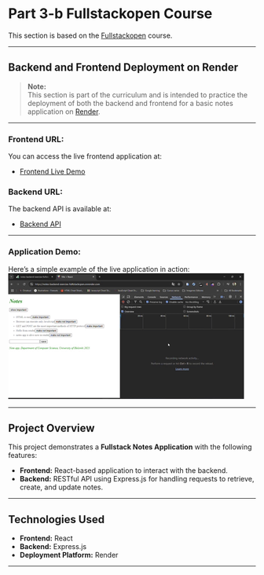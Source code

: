 # Part 3-b Fullstackopen Course

This section is based on the [Fullstackopen](https://fullstackopen.com/en/part3/deploying_app_to_internet) course.

---

## Backend and Frontend Deployment on Render

> **Note:**  
> This section is part of the curriculum and is intended to practice the deployment of both the backend and frontend for a basic notes application on [Render](https://render.com/).

---

### **Frontend URL:**
You can access the live frontend application at:
- [Frontend Live Demo](https://notes-backend-exercise-fulltstackopen.onrender.com/)

### **Backend URL:**
The backend API is available at:
- [Backend API](https://notes-backend-exercise-fulltstackopen.onrender.com/api/notes)

---

### **Application Demo:**
Here’s a simple example of the live application in action:
![Notes App](/practice-backend-notes-onrender.gif)

---

## Project Overview

This project demonstrates a **Fullstack Notes Application** with the following features:
- **Frontend:** React-based application to interact with the backend.
- **Backend:** RESTful API using Express.js for handling requests to retrieve, create, and update notes.

---

## Technologies Used

- **Frontend:** React
- **Backend:** Express.js
- **Deployment Platform:** Render

---
